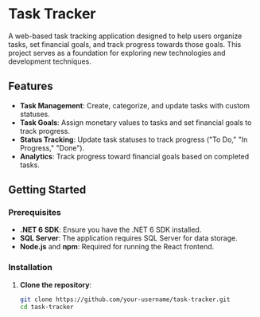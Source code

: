 # Task Tracker

A web-based task tracking application designed to help users organize tasks, set financial goals, and track progress towards those goals. This project serves as a foundation for exploring new technologies and development techniques.

## Features

- **Task Management**: Create, categorize, and update tasks with custom statuses.
- **Task Goals**: Assign monetary values to tasks and set financial goals to track progress.
- **Status Tracking**: Update task statuses to track progress ("To Do," "In Progress," "Done").
- **Analytics**: Track progress toward financial goals based on completed tasks.

## Getting Started

### Prerequisites

- **.NET 6 SDK**: Ensure you have the .NET 6 SDK installed.
- **SQL Server**: The application requires SQL Server for data storage.
- **Node.js** and **npm**: Required for running the React frontend.

### Installation

1. **Clone the repository**:
   ```bash
   git clone https://github.com/your-username/task-tracker.git
   cd task-tracker
